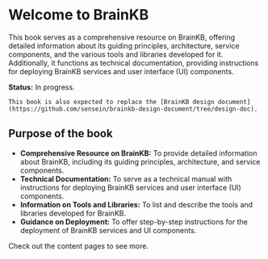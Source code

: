 # Welcome to BrainKB

This book serves as a comprehensive resource on BrainKB, offering detailed information about its guiding principles, architecture, service components, and the various tools and libraries developed for it. Additionally, it functions as technical documentation, providing instructions for deploying BrainKB services and user interface (UI) components.

**Status:** In progress.

```{important}
This book is also expected to replace the [BrainKB design document](https://github.com/sensein/brainkb-design-document/tree/design-doc).
```
## Purpose of the book
- **Comprehensive Resource on BrainKB:** To provide detailed information about BrainKB, including its guiding principles, architecture, and service components.
- **Technical Documentation:** To serve as a technical manual with instructions for deploying BrainKB services and user interface (UI) components.
- **Information on Tools and Libraries:** To list and describe the tools and libraries developed for BrainKB.
- **Guidance on Deployment:** To offer step-by-step instructions for the deployment of BrainKB services and UI components.


Check out the content pages to see more.

```{tableofcontents}
```
